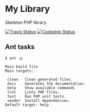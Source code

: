 # My Library

Skeleton PHP library.

[![Travis Status](https://api.travis-ci.org/dotser/library.svg?branch=master)](https://travis-ci.org/dotser/library)
[![Codeship Status](https://codeship.com/projects/d898dc60-c836-0133-73c1-621ee4640c7c/status?branch=master)](https://codeship.com/projects/139249)


## Ant tasks

```
$ ant -p

Main build file
Main targets:

 clean   Clean generated files.
 docs    Generates the documentation.
 help    Show available commands
 lint    Lints PHP files.
 test    Run PHP unit tests.
 vendor  Install dependencies.
Default target: help
```
